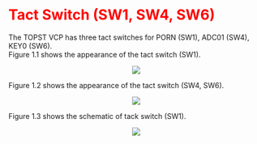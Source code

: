 <h1 style="color:red">
  Tact Switch (SW1, SW4, SW6)
</h1>


The TOPST VCP has three tact switches for PORN (SW1), ADC01 (SW4), KEY0 (SW6).  
Figure 1.1 shows the appearance of the tact switch (SW1).  
<p align="center"><img src="https://github.com/Topst-Dev/Documentation/assets/161264431/73f2bd2c-d1f2-42a7-bf6c-efdbecc5b043"</p>  


Figure 1.2 shows the appearance of the tact switch (SW4, SW6).
<p align="center"><img src="https://github.com/Topst-Dev/Documentation/assets/161264431/2fa792e6-9bd3-46c6-b4da-b64d04fc34f3"</p>  


Figure 1.3 shows the schematic of tack switch (SW1).
<p align="center"><img src="https://github.com/Topst-Dev/Documentation/assets/161264431/8f16f6a0-808e-422a-b95f-163efe22bdd3"</p>  
